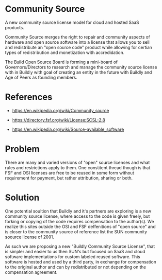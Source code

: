 # Community Source
A new community source license model for cloud and hosted SaaS products.  

Community Source merges the right to repair and community aspects of hardware and open source software into a license that allows you to sell and redistribute an "open source code" product while allowing for certian types of redistribution and monetization with accredidation.  

The Build Open Source Board is forming a mini-board of Governors/Directors to research and manage the community source license with in Buildly with goal of creating an entity in the future with Buildly and Age of Peers as founding members.

# References
 * https://en.wikipedia.org/wiki/Community_source

 * https://directory.fsf.org/wiki/License:SCSL-2.8

 * https://en.wikipedia.org/wiki/Source-available_software

# Problem
There are many and varied versions of "open" source licenses and what rules and restrictions apply to them.  One constitent thread though is that FSF and OSI licenses are free to be reused in some form without requirement for payment, but rather attribution, sharing or both.


# Solution
One potential soultion that Buildly and it's partners are exploring is a new community source license, where access to the code is given freely, but forking or copying of the code requires compensation to the author(s).  We realize this sites outside the OSI and FSF deffenitions of "open source" and is closer to the community source of reference list the SUN community soource license of 2001.  

As such we are proposing a new "Buildly Community Source License", that is simpler and easier to us then SUN's but focused on SaaS and cloud software implementations for custom labeled reused software.  This software is hosted and used by a third party, in exchange for compensation to the original author and can by redistributed or not depending on the compensation agreement.
